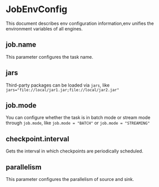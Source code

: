 # JobEnvConfig

This document describes env configuration information,env unifies the environment variables of all engines.

## job.name

This parameter configures the task name.

## jars

Third-party packages can be loaded via `jars`, like `jars="file://local/jar1.jar;file://local/jar2.jar"`

## job.mode

You can configure whether the task is in batch mode or stream mode through `job.mode`, like `job.mode = "BATCH"` or `job.mode = "STREAMING"` 

## checkpoint.interval

Gets the interval in which checkpoints are periodically scheduled.

## parallelism

This parameter configures the parallelism of source and sink.
